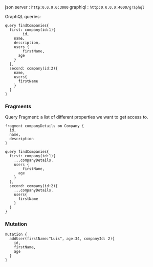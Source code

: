 json server : `http:0.0.0.0:3000`
graphiql : `http:0.0.0.0:4000/graphql`

GraphQL queries:
```
query findCompanies{
  first: company(id:1){
		id,
    name,
    description,
    users {
    	firstName,
      age
    }
  },
  second: company(id:2){
    name,
    users{
      firstName
    }
  }
}

```
### Fragments
Query Fragment: a list of different properties we want to get access to.

```
fragment companyDetails on Company {
  id,
  name,
  description
}

query findCompanies{
  first: company(id:1){
    ...companyDetails,
    users {
    	firstName,
      age
    }
  },
  second: company(id:2){
    ...companyDetails,
    users{
      firstName
    }
  }
}
```

### Mutation
```
mutation {
  addUser(firstName:"Luis", age:34, companyId: 2){
    id,
    firstName,
    age
  }
}
```
